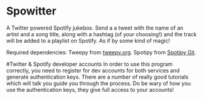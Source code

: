 # Spowitter
A Twitter powered Spotify jukebox. 
Send a a tweet with the name of an artist and a song title, along with a hashtag (of your choosing!) and the track will be added to a playlist on Spotify. As if by some kind of magic!

Required dependencies: 
Tweepy from <a href = "www.tweepy.org">tweepy.org</a>.
Spotipy from <a href = "https://github.com/plamere/spotipy">Spotipy Git</a>.

#Twitter & Spotify developer accounts
In order to use this program correctly, you need to register for dev accounts for both services and generate authentication keys. There are a number of really good tutorials which will talk you guide you through the process.
Do be wary of how you use the authentication keys, they give full access to your accounts!
